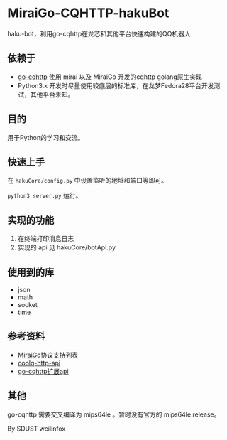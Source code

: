 # MiraiGo-CQHTTP-hakuBot

haku-bot，利用go-cqhttp在龙芯和其他平台快速构建的QQ机器人

## 依赖于

+ [go-cqhttp](https://github.com/Mrs4s/go-cqhttp) 使用 mirai 以及 MiraiGo 开发的cqhttp golang原生实现
+ Python3.x 开发时尽量使用较底层的标准库，在龙梦Fedora28平台开发测试，其他平台未知。

## 目的

用于Python的学习和交流。

## 快速上手

在 ``hakuCore/config.py`` 中设置监听的地址和端口等即可。

``python3 server.py`` 运行。

## 实现的功能

1. 在终端打印消息日志
2. 实现的 api 见 hakuCore/botApi.py

## 使用到的库

+ json
+ math
+ socket
+ time

## 参考资料

+ [MiraiGo协议支持列表](https://github.com/Mrs4s/MiraiGo/blob/master/README.md)
+ [coolq-http-api](https://richardchien.gitee.io/coolq-http-api/docs/4.15/#/API)
+ [go-cqhttp扩展api](https://github.com/Mrs4s/go-cqhttp/blob/master/docs/cqhttp.md)

## 其他

go-cqhttp 需要交叉编译为 mips64le 。暂时没有官方的 mips64le release。



By SDUST weilinfox
